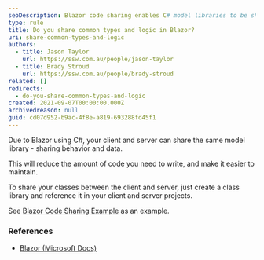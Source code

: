 ```yaml
---
seoDescription: Blazor code sharing enables C# model libraries to be shared between client and server, reducing development effort and maintenance needs.
type: rule
title: Do you share common types and logic in Blazor?
uri: share-common-types-and-logic
authors:
  - title: Jason Taylor
    url: https://ssw.com.au/people/jason-taylor
  - title: Brady Stroud
    url: https://ssw.com.au/people/brady-stroud
related: []
redirects:
  - do-you-share-common-types-and-logic
created: 2021-09-07T00:00:00.000Z
archivedreason: null
guid: cd07d952-b9ac-4f8e-a819-693288fd45f1
---
```


Due to Blazor using C#, your client and server can share the same model library - sharing behavior and data.

This will reduce the amount of code you need to write, and make it easier to maintain.

<!--endintro-->

To share your classes between the client and server, just create a class library and reference it in your client and server projects.

See [Blazor Code Sharing Example](https://github.com/bradystroud/BlazorCodeSharingExample) as an example.

### References

* [Blazor (Microsoft Docs)](https://docs.microsoft.com/en-us/aspnet/core/blazor?WT.mc_id=DT-MVP-33518)
